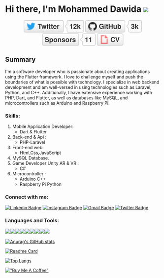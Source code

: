 # Hi there, I'm Mohammed Dawida  <img src="https://raw.githubusercontent.com/aemmadi/aemmadi/master/wave.gif" width="30px">

<p align="center">
	<a href="https://twitter.com/mohammeddawida"><img src="twitter.svg" alt="Twitter"></a>
	<a href="https://github.com/mohammeddawida"><img src="github.svg" alt="GitHub"></a>
	<a href="https://github.com/sponsors/mohammeddawida"><img src="sponsors.svg" alt="Sponsors"></a>
	<a href="https://mohammed-dev.com/cv/wp-content/uploads/2023/03/Mohammed-awad-dawida-CV-Resume-001.pdf"><img src="cv.svg" alt="Mohammed Dawida"></a>
</p>

## Summary 
I'm a software developer who is passionate about creating applications using the Flutter framework. I love to challenge myself and push the boundaries of what is possible with technology. I specialize in web backend development and am well-versed in using technologies such as Laravel, Python, and C++. Additionally, I have extensive experience working with PHP, Dart, and Flutter, as well as databases like MySQL, and microcontrollers such as Arduino and Raspberry Pi.

### Skills:
1. Mobile Application Developer:
    - Dart & Flutter
2. Back-end & Api :
    - PHP-Laravel
3. Front-end web:
    - Html,Css,JavaScript
4. MySQL Database.
5. Game Developer Unity AR & VR :
    - C#
6. Microcontroller :
    - Arduino C++
    - Raspberry Pi Python

### Connect with me:

[![Linkedin Badge](https://img.shields.io/badge/-mohammeddawida-blue?style=flat-square&logo=Linkedin&logoColor=white&link=https://www.linkedin.com/in/mohammed-dawida-54781123a/)](https://www.linkedin.com/in/mohammed-dawida-54781123a/)
[![Instagram Badge](https://img.shields.io/badge/-mohammeddawida-purple?style=flat-square&logo=instagram&logoColor=white&link=https://instagram.com/mohammeddawida/)](https://instagram.com/mohammeddawida)
[![Gmail Badge](https://img.shields.io/badge/-mahmmd.a.d@gmail.com-c14438?style=flat-square&logo=Gmail&logoColor=white&link=mailto:mahmmd.a.d@gmail.com)](mailto:mahmmd.a.d@gmail.com)
[![Twitter Badge](https://img.shields.io/badge/-mahmmd_a_d-003371?style=flat-square&logo=twitter&logoColor=white&link=https://twitter.com/mahmmd_a_d)](https://twitter.com/mahmmd_a_d)

### Languages and Tools:

<img src="https://img.shields.io/badge/dart-%230175C2.svg?&style=for-the-badge&logo=dart&logoColor=white"/><img src="https://img.shields.io/badge/Flutter%20-%2302569B.svg?&style=for-the-badge&logo=Flutter&logoColor=white" /><img src="https://img.shields.io/badge/github%20-%23121011.svg?&style=for-the-badge&logo=github&logoColor=white"/><img src="https://img.shields.io/badge/php-%23777BB4.svg?&style=for-the-badge&logo=php&logoColor=white"/><img src="https://img.shields.io/badge/laravel%20-%23FF2D20.svg?&style=for-the-badge&logo=laravel&logoColor=white"/><img src="https://img.shields.io/badge/html5%20-%23E34F26.svg?&style=for-the-badge&logo=html5&logoColor=white"/><img src="https://img.shields.io/badge/css3%20-%231572B6.svg?&style=for-the-badge&logo=css3&logoColor=white"/><img src="https://img.shields.io/badge/jquery%20-%230769AD.svg?&style=for-the-badge&logo=jquery&logoColor=white"/><img src="https://img.shields.io/badge/javascript%20-%23323330.svg?&style=for-the-badge&logo=javascript&logoColor=%23F7DF1E"/>


[![Anurag's GitHub stats](https://github-readme-stats.vercel.app/api?username=mohammeddawida&show_icons=true&theme=dracula)](https://github.com/mohammeddawida)

[![Readme Card](https://github-readme-stats.vercel.app/api/pin/?username=mohammeddawida&repo=moyasar_payment&theme=dracula)](https://github.com/mohammeddawida/moyasar_payment)

[![Top Langs](https://github-readme-stats.vercel.app/api/top-langs/?username=mohammeddawida&layout=compact&theme=dracula)](https://github.com/mohammeddawida)

[!["Buy Me A Coffee"](https://www.buymeacoffee.com/assets/img/custom_images/orange_img.png)](https://www.buymeacoffee.com/mohammeddawida)
